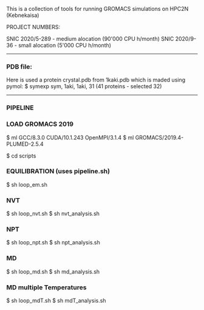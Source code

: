 This is a collection of tools for running GROMACS simulations on HPC2N (Kebnekaisa)

PROJECT NUMBERS:

SNIC 2020/5-289 - medium alocation (90'000 CPU h/month)
SNIC 2020/9-36  - small alocation  (5'000  CPU h/month)

-----
### PDB file:

Here is used a protein crystal.pdb from 1kaki.pdb which is maded using pymol:
$ symexp sym, 1aki, 1aki, 31 (41 proteins - selected 32)

------------
### PIPELINE

### LOAD GROMACS 2019
$ ml GCC/8.3.0  CUDA/10.1.243  OpenMPI/3.1.4
$ ml GROMACS/2019.4-PLUMED-2.5.4

$ cd scripts

### EQUILIBRATION (uses pipeline.sh)
$ sh loop_em.sh

### NVT
$ sh loop_nvt.sh
$ sh nvt_analysis.sh

### NPT
$ sh loop_npt.sh
$ sh npt_analysis.sh

### MD 
$ sh loop_md.sh
$ sh md_analysis.sh

### MD multiple Temperatures
$ sh loop_mdT.sh
$ sh mdT_analysis.sh
